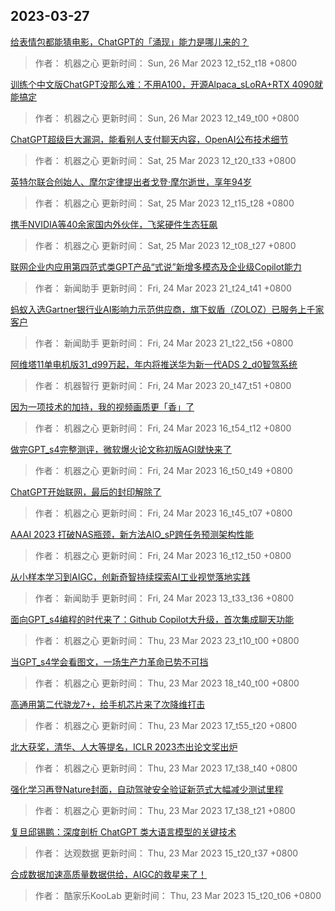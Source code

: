 
## 2023-03-27

 [给表情包都能猜电影，ChatGPT的「涌现」能力是哪儿来的？](https://www.jiqizhixin.com/articles/2023-03-26-2)

> 作者： 机器之心  更新时间： Sun, 26 Mar 2023 12_t52_t18 +0800

 [训练个中文版ChatGPT没那么难：不用A100，开源Alpaca_sLoRA+RTX 4090就能搞定](https://www.jiqizhixin.com/articles/2023-03-26)

> 作者： 机器之心  更新时间： Sun, 26 Mar 2023 12_t49_t00 +0800

 [ChatGPT超级巨大漏洞，能看别人支付聊天内容，OpenAI公布技术细节](https://www.jiqizhixin.com/articles/2023-03-25-3)

> 作者： 机器之心  更新时间： Sat, 25 Mar 2023 12_t20_t33 +0800

 [英特尔联合创始人、摩尔定律提出者戈登·摩尔逝世，享年94岁](https://www.jiqizhixin.com/articles/2023-03-25-2)

> 作者： 机器之心  更新时间： Sat, 25 Mar 2023 12_t15_t28 +0800

 [携手NVIDIA等40余家国内外伙伴，飞桨硬件生态狂飙](https://www.jiqizhixin.com/articles/2023-03-25)

> 作者： 机器之心  更新时间： Sat, 25 Mar 2023 12_t08_t27 +0800

 [联网企业内应用第四范式类GPT产品“式说”新增多模态及企业级Copilot能力](https://www.jiqizhixin.com/articles/2023-03-24-8)

> 作者： 新闻助手  更新时间： Fri, 24 Mar 2023 21_t24_t41 +0800

 [蚂蚁入选Gartner银行业AI影响力示范供应商，旗下蚁盾（ZOLOZ）已服务上千家客户](https://www.jiqizhixin.com/articles/2023-03-24-7)

> 作者： 新闻助手  更新时间： Fri, 24 Mar 2023 21_t22_t56 +0800

 [阿维塔11单电机版31_d99万起，年内将推送华为新一代ADS 2_d0智驾系统](https://www.jiqizhixin.com/articles/2023-03-24-6)

> 作者： 机器智行  更新时间： Fri, 24 Mar 2023 20_t47_t51 +0800

 [因为一项技术的加持，我的视频画质更「香」了](https://www.jiqizhixin.com/articles/2023-03-24-5)

> 作者： 机器之心  更新时间： Fri, 24 Mar 2023 16_t54_t12 +0800

 [做完GPT_s4完整测评，微软爆火论文称初版AGI就快来了](https://www.jiqizhixin.com/articles/2023-03-24-4)

> 作者： 机器之心  更新时间： Fri, 24 Mar 2023 16_t50_t49 +0800

 [ChatGPT开始联网，最后的封印解除了](https://www.jiqizhixin.com/articles/2023-03-24-3)

> 作者： 机器之心  更新时间： Fri, 24 Mar 2023 16_t45_t07 +0800

 [AAAI 2023   打破NAS瓶颈，新方法AIO_sP跨任务预测架构性能](https://www.jiqizhixin.com/articles/2023-03-24-2)

> 作者： 机器之心  更新时间： Fri, 24 Mar 2023 16_t12_t50 +0800

 [从小样本学习到AIGC，创新奇智持续探索AI工业视觉落地实践](https://www.jiqizhixin.com/articles/2023-03-24)

> 作者： 新闻助手  更新时间： Fri, 24 Mar 2023 13_t33_t36 +0800

 [面向GPT_s4编程的时代来了：Github Copilot大升级，首次集成聊天功能](https://www.jiqizhixin.com/articles/2023-03-23-8)

> 作者： 机器之心  更新时间： Thu, 23 Mar 2023 23_t10_t00 +0800

 [当GPT_s4学会看图文，一场生产力革命已势不可挡](https://www.jiqizhixin.com/articles/2023-03-23-7)

> 作者： 机器之心  更新时间： Thu, 23 Mar 2023 18_t40_t00 +0800

 [高通用第二代骁龙7+，给手机芯片来了次降维打击](https://www.jiqizhixin.com/articles/2023-03-23-12)

> 作者： 机器之心  更新时间： Thu, 23 Mar 2023 17_t55_t20 +0800

 [北大获奖，清华、人大等提名，ICLR 2023杰出论文奖出炉](https://www.jiqizhixin.com/articles/2023-03-23-9)

> 作者： 机器之心  更新时间： Thu, 23 Mar 2023 17_t38_t40 +0800

 [强化学习再登Nature封面，自动驾驶安全验证新范式大幅减少测试里程](https://www.jiqizhixin.com/articles/2023-03-23-10)

> 作者： 机器之心  更新时间： Thu, 23 Mar 2023 17_t38_t21 +0800

 [复旦邱锡鹏：深度剖析 ChatGPT 类大语言模型的关键技术](https://www.jiqizhixin.com/articles/2023-03-16)

> 作者： 达观数据  更新时间： Thu, 23 Mar 2023 15_t20_t37 +0800

 [合成数据加速高质量数据供给，AIGC的救星来了！](https://www.jiqizhixin.com/articles/2023-03-15-10)

> 作者： 酷家乐KooLab  更新时间： Thu, 23 Mar 2023 15_t20_t06 +0800
